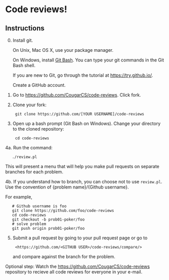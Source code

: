 Code reviews!
=============

## Instructions

0. Install git.

   On Unix, Mac OS X, use your package manager.

   On Windows, install [Git Bash](http://git-scm.com/download/win). You can type your git commands in the Git
   Bash shell.

   If you are new to Git, go through the tutorial at <https://try.github.io/>.

   Create a GitHub account.

1. Go to <https://github.com/CougarCS/code-reviews>. Click fork.

2. Clone your fork:
   
	    git clone https://github.com/[YOUR USERNAME]/code-reviews

3. Open up a bash prompt (Git Bash on Windows). Change your directory to the
   cloned repository:

	    cd code-reviews

4a. Run the command:
   
	   ./review.pl

   This will present a menu that will help you make pull requests on separate
   branches for each problem.

4b. If you understand how to branch, you can choose not to use `review.pl`.
    Use the convention of {problem name}/{Github username}.

   For example,

	   # Github username is foo
	   git clone https://github.com/foo/code-reviews
	   cd code-reviews
	   git checkout -b prob01-poker/foo
	   # solve problem
	   git push origin prob01-poker/foo

5. Submit a pull request by going to your pull request page or go to

	    <https://github.com/<GITHUB USER>/code-reviews/compare/>

   and compare against the branch for the problem.

Optional step: Watch the <https://github.com/CougarCS/code-reviews> repository
to recieve all code reviews for everyone in your e-mail.
